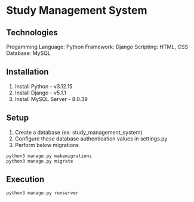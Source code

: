 # Study Management System

## Technologies

Progamming Language: Python
Framework: Django
Scripting: HTML, CSS
Database: MySQL

## Installation

1. Install Python - v3.12.15
2. Install Django - v5.1.1
3. Install MySQL Server - 8.0.39

## Setup

1. Create a database (ex: study_management_system)
2. Configure these database authentication values in settings.py
3. Perform below migrations
```shell
python3 manage.py makemigrations
python3 manage.py migrate
```

## Execution

```shell
python3 manage.py runserver
```
